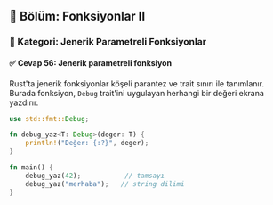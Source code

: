 ## 📘 Bölüm: Fonksiyonlar II  
### 🔹 Kategori: Jenerik Parametreli Fonksiyonlar  
#### ✅ Cevap 56: Jenerik parametreli fonksiyon

Rust'ta jenerik fonksiyonlar köşeli parantez ve trait sınırı ile tanımlanır. Burada fonksiyon, `Debug` trait'ini uygulayan herhangi bir değeri ekrana yazdırır.

```rust
use std::fmt::Debug;

fn debug_yaz<T: Debug>(deger: T) {
    println!("Değer: {:?}", deger);
}

fn main() {
    debug_yaz(42);           // tamsayı
    debug_yaz("merhaba");   // string dilimi
}
```
